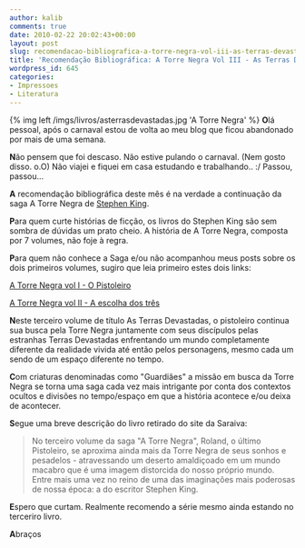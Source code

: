 ```yaml
---
author: kalib
comments: true
date: 2010-02-22 20:02:43+00:00
layout: post
slug: recomendacao-bibliografica-a-torre-negra-vol-iii-as-terras-devastadas
title: 'Recomendação Bibliográfica: A Torre Negra Vol III - As Terras Devastadas'
wordpress_id: 645
categories:
- Impressoes
- Literatura
---
```

{% img left /imgs/livros/asterrasdevastadas.jpg 'A Torre Negra' %}
**O**lá pessoal, após o carnaval estou de volta ao meu blog que ficou abandonado por mais de uma semana.

**N**ão pensem que foi descaso. Não estive pulando o carnaval. (Nem gosto disso. o.O) Não viajei e fiquei em casa estudando e trabalhando.. :/ Passou, passou...

**A** recomendação bibliográfica deste mês é na verdade a continuação da saga A Torre Negra de [Stephen King](http://pt.wikipedia.org/wiki/Stephen_King).

**P**ara quem curte histórias de ficção, os livros do Stephen King são sem sombra de dúvidas um prato cheio. A história de A Torre Negra, composta por 7 volumes, não foje à regra.

**P**ara quem não conhece a Saga e/ou não acompanhou meus posts sobre os dois primeiros volumes, sugiro que leia primeiro estes dois links:

[A Torre Negra vol I - O Pistoleiro](http://blog.marcelocavalcante.net/blog/2009/06/21/recomendacao-bibliografica-do-vooc2bf-o-pistoleiro/)

[A Torre Negra vol II - A escolha dos três](http://blog.marcelocavalcante.net/blog/2009/09/08/recomendacao-bibliografica-a-escolha-dos-tres-a-torre-negra-vol-ii/)

**N**este terceiro volume de título As Terras Devastadas, o pistoleiro continua sua busca pela Torre Negra juntamente com seus discípulos pelas estranhas Terras Devastadas enfrentando um mundo completamente diferente da realidade vivida até então pelos personagens, mesmo cada um sendo de um espaço diferente no tempo.

**C**om criaturas denominadas como "Guardiães" a missão em busca da Torre Negra se torna uma saga cada vez mais intrigante por conta dos contextos ocultos e divisões no tempo/espaço em que a história acontece e/ou deixa de acontecer.

**S**egue uma breve descrição do livro retirado do site da Saraiva:


> No terceiro volume da saga "A Torre Negra", Roland, o último Pistoleiro, se aproxima ainda mais da Torre Negra de seus sonhos e pesadelos - atravessando um deserto amaldiçoado em um mundo macabro que é uma imagem distorcida do nosso próprio mundo. Entre mais uma vez no reino de uma das imaginações mais poderosas de nossa época: a do escritor Stephen King.


**E**spero que curtam. Realmente recomendo a série mesmo ainda estando no terceriro livro.


**A**braços